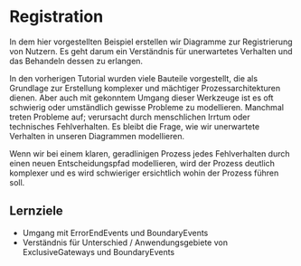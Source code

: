 # Registration

In dem hier vorgestellten Beispiel erstellen wir Diagramme zur
Registrierung von Nutzern. Es geht darum ein Verständnis für
unerwartetes Verhalten und das Behandeln dessen zu erlangen.

In den vorherigen Tutorial wurden viele Bauteile vorgestellt, die als
Grundlage zur Erstellung komplexer und mächtiger Prozessarchitekturen
dienen. Aber auch mit gekonntem Umgang dieser Werkzeuge ist es oft
schwierig oder umständlich gewisse Probleme zu modellieren. Manchmal
treten Probleme auf; verursacht durch menschlichen Irrtum oder
technisches Fehlverhalten. Es bleibt die Frage, wie wir unerwartete
Verhalten in unseren Diagrammen modellieren.

Wenn wir bei einem klaren, geradlinigen Prozess jedes Fehlverhalten
durch einen neuen Entscheidungspfad modellieren, wird der Prozess
deutlich komplexer und es wird schwieriger ersichtlich wohin der
Prozess führen soll.

## Lernziele

- Umgang mit ErrorEndEvents und BoundaryEvents
- Verständnis für Unterschied / Anwendungsgebiete von ExclusiveGateways und BoundaryEvents
